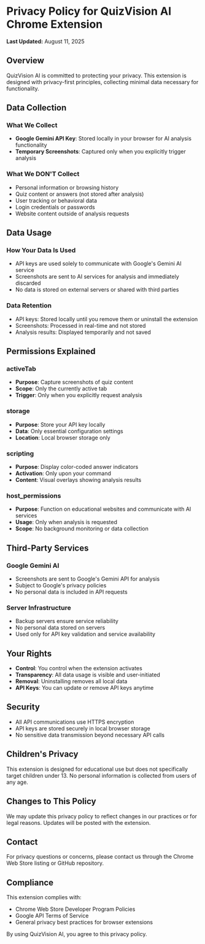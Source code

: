 # Privacy Policy for QuizVision AI Chrome Extension

**Last Updated:** August 11, 2025

## Overview

QuizVision AI is committed to protecting your privacy. This extension is designed with privacy-first principles, collecting minimal data necessary for functionality.

## Data Collection

### What We Collect
- **Google Gemini API Key**: Stored locally in your browser for AI analysis functionality
- **Temporary Screenshots**: Captured only when you explicitly trigger analysis

### What We DON'T Collect
- Personal information or browsing history
- Quiz content or answers (not stored after analysis)
- User tracking or behavioral data
- Login credentials or passwords
- Website content outside of analysis requests

## Data Usage

### How Your Data Is Used
- API keys are used solely to communicate with Google's Gemini AI service
- Screenshots are sent to AI services for analysis and immediately discarded
- No data is stored on external servers or shared with third parties

### Data Retention
- API keys: Stored locally until you remove them or uninstall the extension
- Screenshots: Processed in real-time and not stored
- Analysis results: Displayed temporarily and not saved

## Permissions Explained

### activeTab
- **Purpose**: Capture screenshots of quiz content
- **Scope**: Only the currently active tab
- **Trigger**: Only when you explicitly request analysis

### storage
- **Purpose**: Store your API key locally
- **Data**: Only essential configuration settings
- **Location**: Local browser storage only

### scripting
- **Purpose**: Display color-coded answer indicators
- **Activation**: Only upon your command
- **Content**: Visual overlays showing analysis results

### host_permissions
- **Purpose**: Function on educational websites and communicate with AI services
- **Usage**: Only when analysis is requested
- **Scope**: No background monitoring or data collection

## Third-Party Services

### Google Gemini AI
- Screenshots are sent to Google's Gemini API for analysis
- Subject to Google's privacy policies
- No personal data is included in API requests

### Server Infrastructure
- Backup servers ensure service reliability
- No personal data stored on servers
- Used only for API key validation and service availability

## Your Rights

- **Control**: You control when the extension activates
- **Transparency**: All data usage is visible and user-initiated
- **Removal**: Uninstalling removes all local data
- **API Keys**: You can update or remove API keys anytime

## Security

- All API communications use HTTPS encryption
- API keys are stored securely in local browser storage
- No sensitive data transmission beyond necessary API calls

## Children's Privacy

This extension is designed for educational use but does not specifically target children under 13. No personal information is collected from users of any age.

## Changes to This Policy

We may update this privacy policy to reflect changes in our practices or for legal reasons. Updates will be posted with the extension.

## Contact

For privacy questions or concerns, please contact us through the Chrome Web Store listing or GitHub repository.

## Compliance

This extension complies with:
- Chrome Web Store Developer Program Policies
- Google API Terms of Service
- General privacy best practices for browser extensions

By using QuizVision AI, you agree to this privacy policy.
